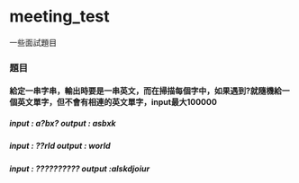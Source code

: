 # meeting_test
一些面試題目


### 題目
#### 給定一串字串，輸出時要是一串英文，而在掃描每個字中，如果遇到?就隨機給一個英文單字，但不會有相連的英文單字，input最大100000
##### input : a?bx?   output : asbxk
##### input : ??rld   output : world
##### input : ??????????  output :alskdjoiur


